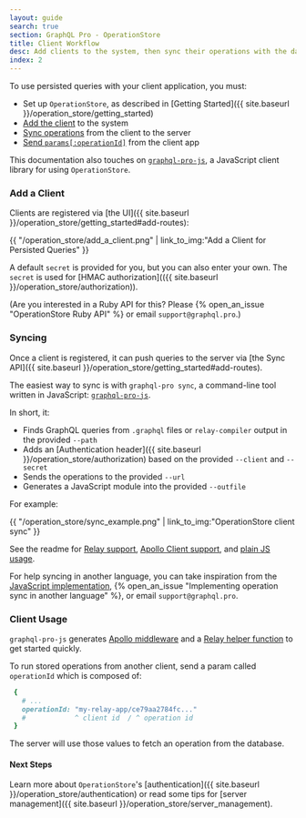 ```yaml
---
layout: guide
search: true
section: GraphQL Pro - OperationStore
title: Client Workflow
desc: Add clients to the system, then sync their operations with the database.
index: 2
---
```


To use persisted queries with your client application, you must:

- Set up `OperationStore`, as described in [Getting Started]({{ site.baseurl }}/operation_store/getting_started)
- [Add the client](#add-a-client) to the system
- [Sync operations](#syncing) from the client to the server
- [Send `params[:operationId]`](#client-usage) from the client app

This documentation also touches on [`graphql-pro-js`](https://github.com/rmosolgo/graphql-pro-js), a JavaScript client library for using `OperationStore`.

### Add a Client

Clients are registered via [the UI]({{ site.baseurl }}/operation_store/getting_started#add-routes):

{{ "/operation_store/add_a_client.png" | link_to_img:"Add a Client for Persisted Queries" }}

A default `secret` is provided for you, but you can also enter your own. The `secret` is used for [HMAC authorization](({{ site.baseurl }}/operation_store/authorization)).

(Are you interested in a Ruby API for this? Please {% open_an_issue "OperationStore Ruby API" %} or email `support@graphql.pro`.)

### Syncing

Once a client is registered, it can push queries to the server via [the Sync API]({{ site.baseurl }}/operation_store/getting_started#add-routes).

The easiest way to sync is with `graphql-pro sync`, a command-line tool written in JavaScript: [`graphql-pro-js`](https://github.com/rmosolgo/graphql-pro-js).

In short, it:

- Finds GraphQL queries from `.graphql` files or `relay-compiler` output in the provided `--path`
- Adds an [Authentication header]({{ site.baseurl }}/operation_store/authorization) based on the provided `--client` and `--secret`
- Sends the operations to the provided `--url`
- Generates a JavaScript module into the provided `--outfile`

For example:

{{ "/operation_store/sync_example.png" | link_to_img:"OperationStore client sync" }}

See the readme for [Relay support](https://github.com/rmosolgo/graphql-pro-js#use-with-relay), [Apollo Client support](https://github.com/rmosolgo/graphql-pro-js#use-with-apollo-client), and [plain JS usage](https://github.com/rmosolgo/graphql-pro-js#use-with-plain-javascript).



For help syncing in another language, you can take inspiration from the [JavaScript implementation](https://github.com/rmosolgo/graphql-pro-js), {% open_an_issue "Implementing operation sync in another language" %}, or email `support@graphql.pro`.

### Client Usage

`graphql-pro-js` generates [Apollo middleware](https://github.com/rmosolgo/graphql-pro-js#use-with-apollo-client) and a [Relay helper function](https://github.com/rmosolgo/graphql-pro-js#use-with-relay) to get started quickly.

To run stored operations from another client, send a param called `operationId` which is composed of:


```ruby
 {
   # ...
   operationId: "my-relay-app/ce79aa2784fc..."
   #            ^ client id  / ^ operation id
 }
```

The server will use those values to fetch an operation from the database.

#### Next Steps

Learn more about `OperationStore`'s [authentication]({{ site.baseurl }}/operation_store/authentication) or read some tips for [server management]({{ site.baseurl }}/operation_store/server_management).
